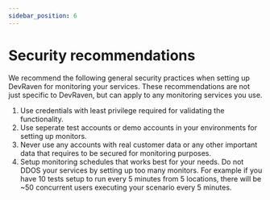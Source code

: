 ```yaml
---
sidebar_position: 6
---
```


# Security recommendations

We recommend the following general security practices when setting up DevRaven for monitoring your services. These recommendations are not just specific to DevRaven, but can apply to any monitoring services you use.

1. Use credentials with least privilege required for validating the functionality.
2. Use seperate test accounts or demo accounts in your environments for setting up monitors. 
3. Never use any accounts with real customer data or any other important data that requires to be secured for monitoring purposes.
4. Setup monitoring schedules that works best for your needs. Do not DDOS your services by setting up too many monitors. For example if you have 10 tests setup to run every 5 minutes from 5 locations, there will be ~50 concurrent users executing your scenario every 5 minutes.